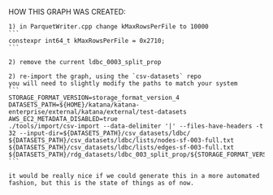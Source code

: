 HOW THIS GRAPH WAS CREATED:


    1) in ParquetWriter.cpp change kMaxRowsPerFile to 10000
    ```
    constexpr int64_t kMaxRowsPerFile = 0x2710;
    ```

    2) remove the current ldbc_0003_split_prop

    2) re-import the graph, using the `csv-datasets` repo
    you will need to slightly modify the paths to match your system
    ```
    STORAGE_FORMAT_VERSION=storage_format_version_4
    DATASETS_PATH=${HOME}/katana/katana-enterprise/external/katana/external/test-datasets
    AWS_EC2_METADATA_DISABLED=true
    ./tools/import/csv-import --data-delimiter '|' --files-have-headers -t 32 --input-dir=${DATASETS_PATH}/csv_datasets/ldbc/ ${DATASETS_PATH}/csv_datasets/ldbc/lists/nodes-sf-003-full.txt ${DATASETS_PATH}/csv_datasets/ldbc/lists/edges-sf-003-full.txt ${DATASETS_PATH}/rdg_datasets/ldbc_003_split_prop/${STORAGE_FORMAT_VERSION}
    ```

    it would be really nice if we could generate this in a more automated
    fashion, but this is the state of things as of now.
